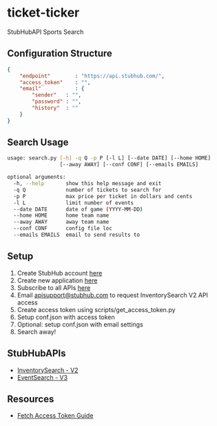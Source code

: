 # ticket-ticker

StubHubAPI Sports Search

## Configuration Structure
```json
{
    "endpoint"        : "https://api.stubhub.com/",
    "access_token"    : "",
    "email"           : {
        "sender"   : "",
        "password" : "",
        "history"  : ""
    }
}

```

## Search Usage
```bash
usage: search.py [-h] -q Q -p P [-l L] [--date DATE] [--home HOME]
                 [--away AWAY] [--conf CONF] [--emails EMAILS]

optional arguments:
  -h, --help       show this help message and exit
  -q Q             number of tickets to search for
  -p P             max price per ticket in dollars and cents
  -l L             limit number of events
  --date DATE      date of game (YYYY-MM-DD)
  --home HOME      home team name
  --away AWAY      away team name
  --conf CONF      config file loc
  --emails EMAILS  email to send results to

```

## Setup
1. Create StubHub account [here](https://myaccount.stubhub.com/login/register)
2. Create new application [here](https://developer.stubhub.com/store/site/pages/applications.jag)
3. Subscribe to all APIs [here](https://developer.stubhub.com/store/apis/info)
4. Email apisupport@stubhub.com to request InventorySearch V2 API access
5. Create access token using scripts/get_access_token.py
6. Setup conf.json with access token
7. Optional: setup conf.json with email settings
6. Search away!

## StubHubAPIs
* [InventorySearch - V2](https://developer.stubhub.com/store/site/pages/doc-viewer.jag?category=Search&api=InventorySearchAPIv2&endpoint=searchListing&version=v2)
* [EventSearch - V3](https://developer.stubhub.com/store/site/pages/doc-viewer.jag?category=Search&api=EventSearchAPIv3&endpoint=searchforeventsv3&version=v3)

## Resources
* [Fetch Access Token Guide](http://ozzieliu.com/2016/06/21/scraping-ticket-data-with-stubhub-api/)


